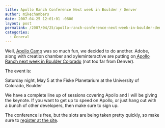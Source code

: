 ```yaml
---
title: Apollo Ranch Conference Next week in Boulder / Denver
author: mikechambers
date: 2007-04-25 12:01:01 -0800
layout: post
permalink: /2007/04/25/apollo-ranch-conference-next-week-in-boulder-denver/
categories:
  - General
---
```



Well, [Apollo Camp][1] was so much fun, we decided to do another. Adobe, along with creation chamber and xyleminteractive are putting on[ Apollo Ranch next week in Boulder Colorado][2] (not too far from Denver).

The event is:

Saturday night, May 5 at the Fiske Planetarium at the University of Colorado, Boulder

We have a complete line up of sessions covering Apollo and I will be giving the keynote. If you want to get up to speed on Apollo, or just hang out with a bunch of other developers, then make sure to sign up.

The conference is free, but the slots are being taken pretty quickly, so make sure to [register at the site][2].

 [1]: http://www.adobe.com/go/apollocamp
 [2]: http://apolloranch.eventbrite.com/